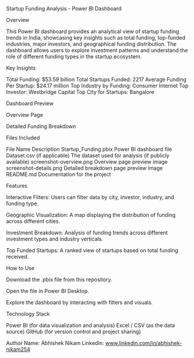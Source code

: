 Startup Funding Analysis - Power BI Dashboard


Overview

This Power BI dashboard provides an analytical view of startup funding trends in India, showcasing key insights such as total funding, top-funded industries, major investors, and geographical funding distribution. The dashboard allows users to explore investment patterns and understand the role of different funding types in the startup ecosystem.


Key Insights

Total Funding: $53.59 billion
Total Startups Funded: 2217
Average Funding Per Startup: $24.17 million
Top Industry by Funding: Consumer Internet
Top Investor: Westbridge Capital
Top City for Startups: Bangalore


Dashboard Preview

Overview Page

Detailed Funding Breakdown

Files Included

File Name	Description
Startup_Funding.pbix	Power BI dashboard file
Dataset.csv (if applicable)	The dataset used for analysis (if publicly available)
screenshot-overview.png	Overview page preview image
screenshot-details.png	Detailed breakdown page preview image
README.md	Documentation for the project

Features

Interactive Filters: Users can filter data by city, investor, industry, and funding type.

Geographic Visualization: A map displaying the distribution of funding across different cities.

Investment Breakdown: Analysis of funding trends across different investment types and industry verticals.

Top Funded Startups: A ranked view of startups based on total funding received.


How to Use

Download the .pbix file from this repository.

Open the file in Power BI Desktop.

Explore the dashboard by interacting with filters and visuals.

Technology Stack

Power BI (for data visualization and analysis)
Excel / CSV (as the data source)
GitHub (for version control and project sharing)


Author
Name: Abhishek Nikam
LinkedIn: www.linkedin.com/in/abhishek-nikam254
